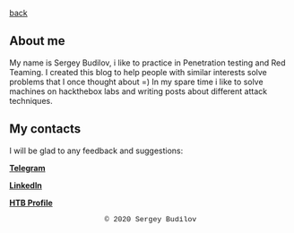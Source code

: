 [back](/)

## About me

My name is Sergey Budilov, i like to practice in Penetration testing and Red Teaming. I created this blog to help people with similar interests solve problems that I once thought about =) In my spare time i like to solve machines on hackthebox labs and writing posts about different attack techniques.

## My contacts
I will be glad to any feedback and suggestions:


**[Telegram](https://t.me/budilovsd)**

**[LinkedIn](https://www.linkedin.com/in/sergey-budilov/)**

**[HTB Profile](https://www.hackthebox.eu/home/users/profile/22706)**



<style type="text/css">
 .block1 { 
  font-family: Lucida Console, Courier, monospace;
  font-size: small;
  text-align: center;
   } 
</style>
<div class="block1">&copy; 2020 Sergey Budilov</div>